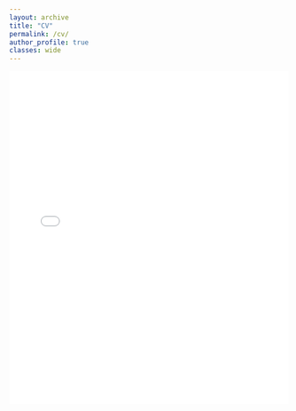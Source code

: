 ```yaml
---
layout: archive
title: "CV"
permalink: /cv/
author_profile: true
classes: wide
---
```


<embed src="/files/SACHIN_SALIM.pdf" width="100%" height="600px" type="application/pdf">

